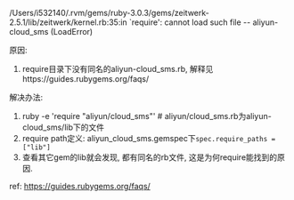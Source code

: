 /Users/i532140/.rvm/gems/ruby-3.0.3/gems/zeitwerk-2.5.1/lib/zeitwerk/kernel.rb:35:in `require': cannot load such file -- aliyun-cloud_sms (LoadError)

原因:
1. require目录下没有同名的aliyun-cloud_sms.rb, 解释见https://guides.rubygems.org/faqs/

解决办法:
1. ruby -e 'require "aliyun/cloud_sms"' # aliyun/cloud_sms.rb为aliyun-cloud_sms/lib下的文件
1. require path定义: aliyun_cloud_sms.gemspec下`spec.require_paths = ["lib"]`
1. 查看其它gem的lib就会发现, 都有同名的rb文件, 这是为何require能找到的原因.

ref:
https://guides.rubygems.org/faqs/

